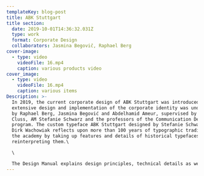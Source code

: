 ```yaml
---
templateKey: blog-post
title: ABK Stuttgart
title section:
  date: 2019-10-01T14:36:32.031Z
  type: work
  format: Corporate Design
  collaborators: Jasmina Begovič, Raphael Berg
cover-image:
  - type: video
    videoFile: 16.mp4
    caption: various products video
cover_image:
  - type: video
    videoFile: 16.mp4
    caption: various items
Description: >-
  In 2019, the current corporate design of ABK Stuttgart was introduced. The
  extensive design and implementation of the corporate identity was undertaken
  by Raphael Berg, Jasmina Begović and Abdelhamid Ameur, supervised by Prof. Uli
  Cluss, AM Stefanie Schwarz and the professors of the Communication Design
  program. The custom typeface ABK Stuttgart designed by Stefanie Schwarz and
  Dirk Wachowiak reflects upon more than 100 years of typographic tradition of
  the academy by taking up features and details of historical typefaces and
  reinterpreting them.\

  \

  The Design Manual explains design principles, technical details as well as guidelines and the handling of the elements, including logo, business card, letterhead, templates for Microsoft Word, Excel and PowerPoint, certificate, folder, stamp, as well as flags and janitorial clothing.
---
```

